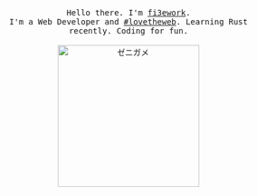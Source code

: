 <p align="center">
  <samp>Hello there. I'm <a href="https://me.fi3ework.pro">fi3ework</a>.<br />I'm a Web Developer and <a href="https://twitter.com/hashtag/lovetheweb">#lovetheweb</a>. Learning Rust recently. Coding for fun.</samp>
  <br />
  <br />
  <img src="https://media.giphy.com/media/HEM3x59OwW1q0/giphy.gif" width="250" alt="ゼニガメ" />
</p>
